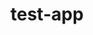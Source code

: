 # test-app
<link href="https://fonts.googleapis.com/css?family=Roboto:400,700" rel="stylesheet">
<link rel="stylesheet" type="text/css" href="https://cdn.jsdelivr.net/gh/LukoyanovMV/test-app@master/debug/index.css">
<script src="https://cdn.jsdelivr.net/gh/LukoyanovMV/test-app@master/debug/vendor.js"></script>
<script src="https://cdn.jsdelivr.net/gh/LukoyanovMV/test-app@master/debug/index.js"></script>
<div class="lc-calendar-root" id="calendar_root"></div>
